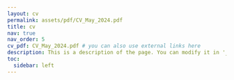 ```yaml
---
layout: cv
permalink: assets/pdf/CV_May_2024.pdf
title: cv
nav: true
nav_order: 5
cv_pdf: CV_May_2024.pdf # you can also use external links here
description: This is a description of the page. You can modify it in '_pages/cv.md'. You can also change or remove the top pdf download button.
toc:
  sidebar: left
---
```

